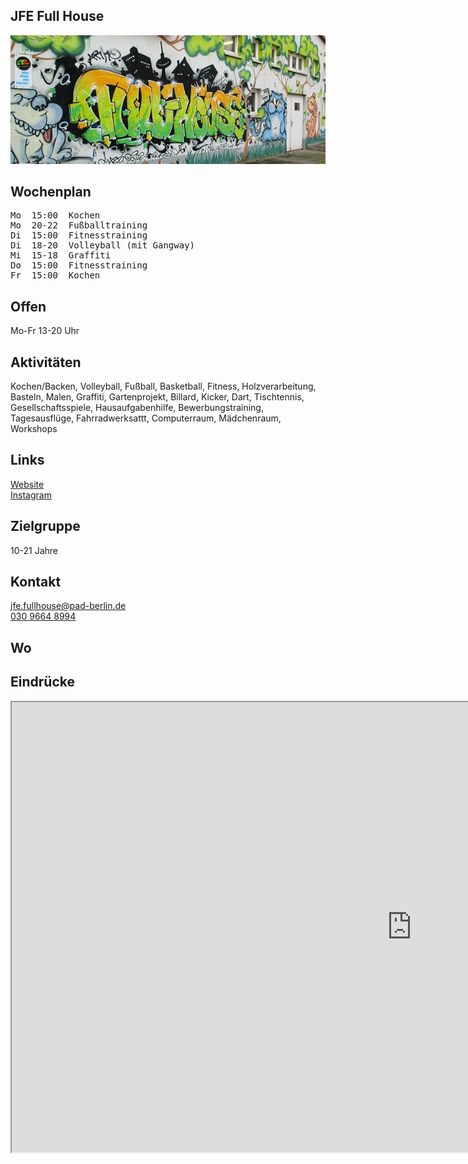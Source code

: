 ## JFE Full House
<img id="topmedia" src="images/JFE_Fullhouse/1.jpg" />

## Wochenplan
<pre id="weeklyschedule">
Mo  15:00  Kochen
Mo  20-22  Fußballtraining
Di  15:00  Fitnesstraining
Di  18-20  Volleyball (mit Gangway)
Mi  15-18  Graffiti
Do  15:00  Fitnesstraining
Fr  15:00  Kochen
</pre>

## Offen
Mo-Fr 13-20 Uhr

## Aktivitäten
<p id="activities">
Kochen/Backen, Volleyball, Fußball, Basketball, Fitness, Holzverarbeitung, Basteln, Malen, Graffiti, Gartenprojekt, Billard, Kicker, Dart, Tischtennis, Gesellschaftsspiele, Hausaufgabenhilfe, Bewerbungstraining, Tagesausflüge, Fahrradwerksattt, Computerraum, Mädchenraum, Workshops
</p>

## Links
<a target="_blank" href="https://www.pad-berlin.de/jugendarbeit-praevention-und-qualifikation/jfe-full-house">Website</a><br>
<a target="_blank" href="https://www.instagram.com/jfe.fullhouse/">Instagram</a>

## Zielgruppe
10-21 Jahre

## Kontakt
[jfe.fullhouse@pad-berlin.de](mailto:jfe.fullhouse@pad-berlin.de)<br>
<a href="tel:+493096208994">030 9664 8994</a>

## Wo
<div id="gmap"></div>
<script>window.onload = showMap('Ribnitzer Straße 30, 13051 Berlin', 0, 'gmap_mini')</script>

## Eindrücke
<div class="mediacontainer">
  <!-- source: https://fettblog.eu/blog/2013/06/16/preserving-aspect-ratio-for-embedded-iframes/ //-->
  <div class="iframecontainer">
    <iframe class="embeddedyoutubevideo" width="1280" height="720" src="https://www.youtube-nocookie.com/embed/xLhWAbKMOsA" allow="encrypted-media" allowfullscreen></iframe>
  </div>
</div>
